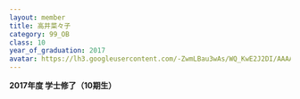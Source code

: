 ```yaml
---
layout: member
title: 高井菜々子
category: 99_OB
class: 10
year_of_graduation: 2017
avatar: https://lh3.googleusercontent.com/-ZwmLBau3wAs/WQ_KwE2J2DI/AAAAAAAAqR8/pL0lYZby8rcRRDBdNPjblpDZJrDjnOdGACLcB/p-s300/takai.jpg
---
```

**2017年度 学士修了（10期生）**